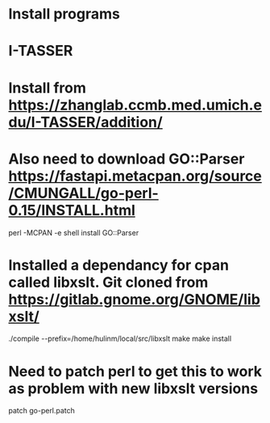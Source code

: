 # Install programs 

# I-TASSER
# Install from https://zhanglab.ccmb.med.umich.edu/I-TASSER/addition/
# Also need to download GO::Parser https://fastapi.metacpan.org/source/CMUNGALL/go-perl-0.15/INSTALL.html

perl -MCPAN -e shell
install GO::Parser

# Installed a dependancy for cpan called libxslt. Git cloned from  https://gitlab.gnome.org/GNOME/libxslt/

./compile --prefix=/home/hulinm/local/src/libxslt
make
make install

# Need to patch perl to get this to work as problem with new libxslt versions 

patch go-perl.patch





